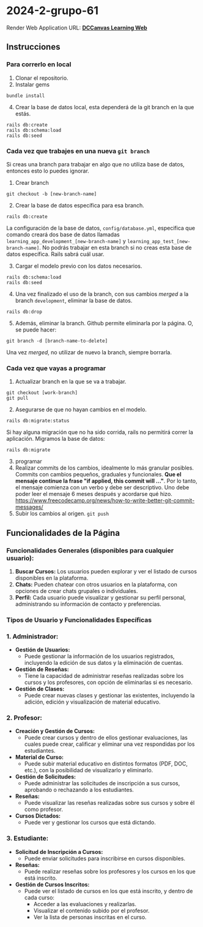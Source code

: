 # 2024-2-grupo-61

Render Web Application URL: **[DCCanvas Learning Web](https://mysite-mxg0.onrender.com)**

## Instrucciones

### Para correrlo en local

1. Clonar el repositorio.
2. Instalar gems
```
bundle install
```
4. Crear la base de datos local, esta dependerá de la git branch en la que estás.
```
rails db:create
rails db:schema:load
rails db:seed
```

### Cada vez que trabajes en una **nueva** `git branch`
Si creas una branch para trabajar en algo que no utiliza base de datos, entonces esto lo puedes ignorar.

1. Crear branch
```
git checkout -b [new-branch-name]
```
2. Crear la base de datos específica para esa branch.
```
rails db:create
```
La configuración de la base de datos, `config/database.yml`, especifica que comando creará dos base de datos llamadas `learning_app_development_[new-branch-name]` y `learning_app_test_[new-branch-name]`. No podrás trabajar en esta branch si no creas esta base de datos específica. Rails sabrá cuál usar.

3. Cargar el modelo previo con los datos necesarios.
```
rails db:schema:load
rails db:seed
```
4. Una vez finalizado el uso de la branch, con sus cambios *merged* a la branch `development`, eliminar la base de datos.
```
rails db:drop
```
5. Además, eliminar la branch. Github permite eliminarla por la página. O, se puede hacer:
```
git branch -d [branch-name-to-delete]
```
Una vez _merged_, no utilizar de nuevo la branch, siempre borrarla.


### Cada vez que vayas a programar

1. Actualizar branch en la que se va a trabajar.
```
git checkout [work-branch]
git pull
```
2. Asegurarse de que no hayan cambios en el modelo.
```
rails db:migrate:status
```
Si hay alguna migración que no ha sido corrida, rails no permitirá correr la aplicación. Migramos la base de datos:
```
rails db:migrate
```

3. programar
4. Realizar commits de los cambios, idealmente lo más granular posibles. Commits con cambios pequeños, graduales y funcionales. **Que el mensaje continue la frase "if applied, this commit will ..."**. Por lo tanto, el mensaje comienza con un verbo y debe ser descriptivo. Uno debe poder leer el mensaje 6 meses después y acordarse qué hizo. https://www.freecodecamp.org/news/how-to-write-better-git-commit-messages/
5. Subir los cambios al origen. ```git push```




## Funcionalidades de la Página
### Funcionalidades Generales (disponibles para cualquier usuario):

1. **Buscar Cursos:** Los usuarios pueden explorar y ver el listado de cursos disponibles en la plataforma.
2. **Chats:** Pueden chatear con otros usuarios en la plataforma, con opciones de crear chats grupales o individuales.
3. **Perfil:** Cada usuario puede visualizar y gestionar su perfil personal, administrando su información de contacto y preferencias.



### Tipos de Usuario y Funcionalidades Específicas

### 1. **Administrador:**

- **Gestión de Usuarios:**
    - Puede gestionar la información de los usuarios registrados, incluyendo la edición de sus datos y la eliminación de cuentas.
- **Gestión de Reseñas:**
    - Tiene la capacidad de administrar reseñas realizadas sobre los cursos y los profesores, con opción de eliminarlas si es necesario.
- **Gestión de Clases:**
    - Puede crear nuevas clases y gestionar las existentes, incluyendo la adición, edición y visualización de material educativo.

### 2. **Profesor:**

- **Creación y Gestión de Cursos:**
    - Puede crear cursos y dentro de ellos gestionar evaluaciones, las cuales puede crear, calificar y eliminar una vez respondidas por los estudiantes.
- **Material de Curso:**
    - Puede subir material educativo en distintos formatos (PDF, DOC, etc.), con la posibilidad de visualizarlo y eliminarlo.
- **Gestión de Solicitudes:**
    - Puede administrar las solicitudes de inscripción a sus cursos, aprobando o rechazando a los estudiantes.
- **Reseñas:**
    - Puede visualizar las reseñas realizadas sobre sus cursos y sobre él como profesor.
- **Cursos Dictados:**
    - Puede ver y gestionar los cursos que está dictando.

### 3. **Estudiante:**

- **Solicitud de Inscripción a Cursos:**
    - Puede enviar solicitudes para inscribirse en cursos disponibles.
- **Reseñas:**
    - Puede realizar reseñas sobre los profesores y los cursos en los que está inscrito.
- **Gestión de Cursos Inscritos:**
    - Puede ver el listado de cursos en los que está inscrito, y dentro de cada curso:
        - Acceder a las evaluaciones y realizarlas.
        - Visualizar el contenido subido por el profesor.
        - Ver la lista de personas inscritas en el curso.
